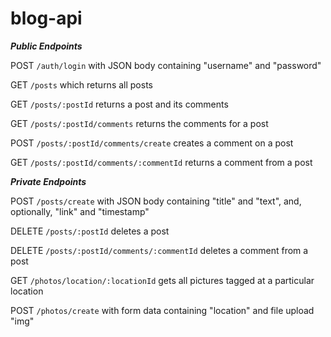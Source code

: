 # blog-api

__*Public Endpoints*__


POST `/auth/login` with JSON body containing "username" and "password"

GET `/posts` which returns all posts

GET `/posts/:postId` returns a post and its comments

GET `/posts/:postId/comments` returns the comments for a post

POST `/posts/:postId/comments/create` creates a comment on a post

GET `/posts/:postId/comments/:commentId` returns a comment from a post

__*Private Endpoints*__


POST `/posts/create` with JSON body containing "title" and "text", and, optionally, "link" and "timestamp"

DELETE `/posts/:postId` deletes a post

DELETE `/posts/:postId/comments/:commentId` deletes a comment from a post

GET `/photos/location/:locationId` gets all pictures tagged at a particular location

POST `/photos/create` with form data containing "location" and file upload "img"
